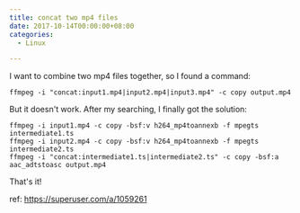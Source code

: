 ```yaml
---
title: concat two mp4 files
date: 2017-10-14T00:00:00+08:00
categories:
  - Linux

---
```


I want to combine two mp4 files together, so I found a command:

```
ffmpeg -i "concat:input1.mp4|input2.mp4|input3.mp4" -c copy output.mp4
```

But it doesn't work. After my searching, I finally got the solution:

```
ffmpeg -i input1.mp4 -c copy -bsf:v h264_mp4toannexb -f mpegts intermediate1.ts
ffmpeg -i input2.mp4 -c copy -bsf:v h264_mp4toannexb -f mpegts intermediate2.ts
ffmpeg -i "concat:intermediate1.ts|intermediate2.ts" -c copy -bsf:a aac_adtstoasc output.mp4
```

That's it!

ref: <https://superuser.com/a/1059261>
